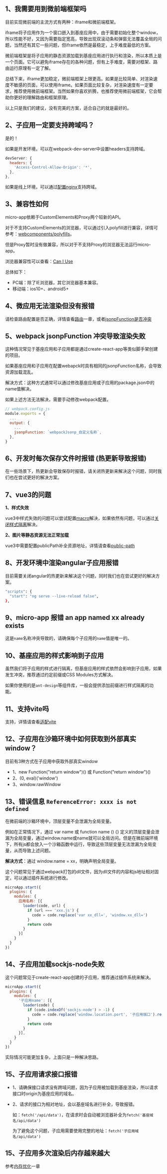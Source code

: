 ## 1、我需要用到微前端框架吗
目前实现微前端的主流方式有两种：iframe和微前端框架。

iframe将子应用作为一个窗口嵌入到基座应用中，由于需要初始化整个window，所以性能不好，又因为需要指定宽高，导致出现双滚动条和弹窗无法覆盖全局的问题，当然还有其它一些问题，但iframe依然是最稳定，上手难度最低的方案。

微前端框架是将子应用的静态资源加载到基座应用进行执行和渲染，所以本质上是一个页面。它可以避免iframe存在的各种问题，但有上手难度，需要对框架、路由运行原理有一定了解。

总结下来，iframe更加稳定，微前端框架上限更高。如果是比较简单、对渲染速度不敏感的页面，可以使用iframe。如果页面比较复杂，对渲染速度有一定要求，推荐使用微前端框架。当然如果你喜欢折腾，也推荐使用微前端框架，它会帮助你更好的理解路由和框架原理。

以上只是我们的建议，没有完美的方案，适合自己的就是最好的。

## 2、子应用一定要支持跨域吗？
是的！

如果是开发环境，可以在webpack-dev-server中设置headers支持跨域。
```js
devServer: {
  headers: {
    'Access-Control-Allow-Origin': '*',
  },
},
```

如果是线上环境，可以通过[配置nginx](https://segmentfault.com/a/1190000012550346)支持跨域。

## 3、兼容性如何
micro-app依赖于CustomElements和Proxy两个较新的API。

对于不支持CustomElements的浏览器，可以通过引入polyfill进行兼容，详情可参考：[webcomponents/polyfills](https://github.com/webcomponents/polyfills/tree/master/packages/custom-elements)。

但是Proxy暂时没有做兼容，所以对于不支持Proxy的浏览器无法运行micro-app。

浏览器兼容性可以查看：[Can I Use](https://caniuse.com/?search=Proxy)

总体如下：
- PC端：除了IE浏览器，其它浏览器基本兼容。
- 移动端：ios10+、android5+

## 4、微应用无法渲染但没有报错
请检查路由配置是否正确，详情查看[路由](/zh-cn/route)一章，或者[jsonpFunction是否冲突](/zh-cn/questions?id=_5、webpack-jsonpfunction-冲突导致渲染失败)

## 5、webpack jsonpFunction 冲突导致渲染失败
这种情况常见于基座应用和子应用都是通过create-react-app等类似脚手架创建的项目。

如果基座应用和子应用在配置webapck时具有相同的jsonpFunction名称，会导致资源加载混乱。

解决方式：这种方式通常可以通过修改基座应用或子应用的package.json中的name值解决。

如果上述方法无法解决，需要手动修改webpack配置。
```js
// webpack.config.js
module.exports = {
  ...
  output: {
    ...
    jsonpFunction: `webpackJsonp_自定义名称`,
  },
}
```

## 6、开发时每次保存文件时报错 (热更新导致报错)
在一些场景下，热更新会导致保存时报错，请关闭热更新来解决这个问题，同时我们也在尝试更好的解决方案。

## 7、vue3的问题
**1、样式失效**

vue3中样式失效的问题可以尝试配置[macro](/zh-cn/configure?id=macro)解决，如果依然有问题，可以通过[关闭样式隔离](/zh-cn/configure?id=disablescopecss)解决。

**2、图片等静态资源无法正常加载**

vue3中需要配置publicPath补全资源地址，详情请查看[public-path](/zh-cn/static-source?id=手动补全)


## 8、开发环境中渲染angular子应用报错
目前需要关闭angular的热更新来解决这个问题，同时我们也在尝试更好的解决方案。
```bash
"scripts": {
  "start": "ng serve --live-reload false",
},
```

## 9、micro-app 报错 an app named xx already exists
这是`name`名称冲突导致的，请确保每个子应用的`name`值是唯一的。

## 10、基座应用的样式影响到子应用
虽然我们将子应用的样式进行隔离，但基座应用的样式依然会影响到子应用，如果发生冲突，推荐通过约定前缀或CSS Modules方式解决。

如果你使用的是`ant-design`等组件库，一般会提供添加前缀进行样式隔离的功能。

## 11、支持vite吗
支持，详情请查看[适配vite](/zh-cn/advanced?id=_2、适配vite)

## 12、子应用在沙箱环境中如何获取到外部真实window？
  目前有3种方式在子应用中获取外部真实window
  - 1、new Function("return window")() 或 Function("return window")()
  - 2、(0, eval)('window')
  - 3、window.rawWindow

## 13、错误信息 `ReferenceError: xxxx is not defined`
在微前端的沙箱环境中，顶层变量不会泄漏为全局变量。

例如在正常情况下，通过 var name 或 function name () {} 定义的顶层变量会泄漏为全局变量，通过window.name或name就可以全局访问。但是在微前端环境下，所有js都会放入一个沙箱函数中运行，导致这些顶层变量无法泄漏为全局变量，从而导致上述问题。

**解决方式**：通过 window.name = xx，明确声明全局变量。

这个问题常见于通过webpack打包的dll文件，因为dll文件的内容和js地址相对固定，可以通过插件系统进行修改。
```js
microApp.start({
  plugins: {
    modules: {
      应用名称: [{
        loader(code, url) {
          if (url === 'xxx.js') {
            code = code.replace('var xx_dll=', 'window.xx_dll=')
          }
          return code
        }
      }]
    }
  }
})
```

## 14、子应用加载sockjs-node失败
  这个问题常见于create-react-app创建的子应用，推荐通过插件系统来解决。
```js
microApp.start({
  plugins: {
    modules: {
      '子应用name': [{
        loader(code) {
          if (code.indexOf('sockjs-node') > -1) {
            code = code.replace('window.location.port', '子应用端口').replace('window.location.hostname', '子应用host，如果和基座相同则不需要替换hostname')
          }
          return code
        }
      }],
    }
  }
})
```
实际情况可能更加复杂，上面只是一种解决思路。


## 15、子应用请求接口报错
  - 1、请确保接口请求没有跨域问题，因为子应用被加载到基座渲染，所以请求接口时origin为基座应用的域名。

  - 2、请求的接口为相对地址，会以基座域名进行补全，导致报错。
    
    如：`fetch('/api/data')`，在请求时会自动被浏览器补全为`fetch('基座域名/api/data')`

    为了避免这个问题，子应用需要使用完整的地址：`fetch('子应用域名/api/data')`

## 15、子应用多次渲染后内存越来越大
  参考[内存优化](/zh-cn/advanced?id=_3、内存优化)一章
